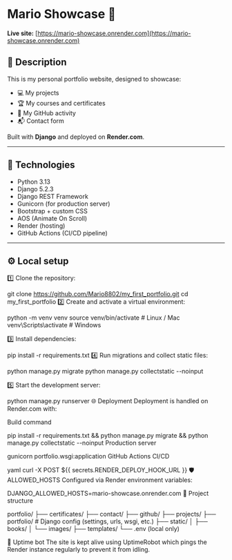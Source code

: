 # Mario Showcase 🌟

**Live site:** [https://mario-showcase.onrender.com](https://mario-showcase.onrender.com)

## 📝 Description

This is my personal portfolio website, designed to showcase:
- 💻 My projects
- 🏆 My courses and certificates
- 🔗 My GitHub activity
- 📬 Contact form

Built with **Django** and deployed on **Render.com**.

---

## 🚀 Technologies

- Python 3.13
- Django 5.2.3
- Django REST Framework
- Gunicorn (for production server)
- Bootstrap + custom CSS
- AOS (Animate On Scroll)
- Render (hosting)
- GitHub Actions (CI/CD pipeline)

---

## ⚙️ Local setup

1️⃣ Clone the repository:

git clone https://github.com/Mario8802/my_first_portfolio.git
cd my_first_portfolio
2️⃣ Create and activate a virtual environment:

python -m venv venv
source venv/bin/activate  # Linux / Mac
venv\Scripts\activate     # Windows

3️⃣ Install dependencies:

pip install -r requirements.txt
4️⃣ Run migrations and collect static files:

python manage.py migrate
python manage.py collectstatic --noinput

5️⃣ Start the development server:

python manage.py runserver
🌐 Deployment
Deployment is handled on Render.com with:

Build command

pip install -r requirements.txt && python manage.py migrate && python manage.py collectstatic --noinput
Production server

gunicorn portfolio.wsgi:application
GitHub Actions CI/CD

yaml
curl -X POST ${{ secrets.RENDER_DEPLOY_HOOK_URL }}
🛡 ALLOWED_HOSTS
Configured via Render environment variables:


DJANGO_ALLOWED_HOSTS=mario-showcase.onrender.com
📁 Project structure

portfolio/
├── certificates/
├── contact/
├── github/
├── projects/
├── portfolio/  # Django config (settings, urls, wsgi, etc.)
├── static/
│   ├── books/
│   └── images/
├── templates/
└── .env (local only)


🤖 Uptime bot
The site is kept alive using UptimeRobot which pings the Render instance regularly to prevent it from idling.
